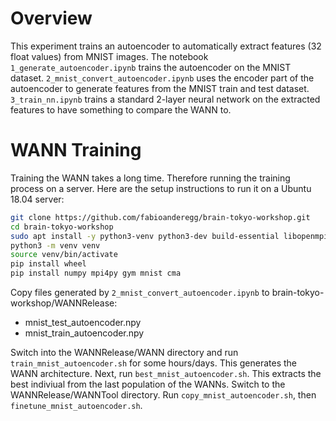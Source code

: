 # Overview
This experiment trains an autoencoder to automatically extract features (32 float values) from MNIST images.
The notebook `1_generate_autoencoder.ipynb` trains the autoencoder on the MNIST dataset.
`2_mnist_convert_autoencoder.ipynb` uses the encoder part of the autoencoder to generate features from the MNIST train and test dataset.
`3_train_nn.ipynb` trains a standard 2-layer neural network on the extracted features to have something to compare the WANN to.

# WANN Training
Training the WANN takes a long time. Therefore running the training process on a server.
Here are the setup instructions to run it on a Ubuntu 18.04 server:

```bash
git clone https://github.com/fabioanderegg/brain-tokyo-workshop.git
cd brain-tokyo-workshop
sudo apt install -y python3-venv python3-dev build-essential libopenmpi-dev openmpi-bin
python3 -m venv venv
source venv/bin/activate
pip install wheel
pip install numpy mpi4py gym mnist cma
```

Copy files generated by `2_mnist_convert_autoencoder.ipynb` to brain-tokyo-workshop/WANNRelease:
* mnist_test_autoencoder.npy
* mnist_train_autoencoder.npy

Switch into the WANNRelease/WANN directory and run `train_mnist_autoencoder.sh` for some hours/days. This
generates the WANN architecture. Next, run `best_mnist_autoencoder.sh`. This extracts the best indiviual from the last
population of the WANNs. Switch to the WANNRelease/WANNTool directory.
Run `copy_mnist_autoencoder.sh`, then `finetune_mnist_autoencoder.sh`.

